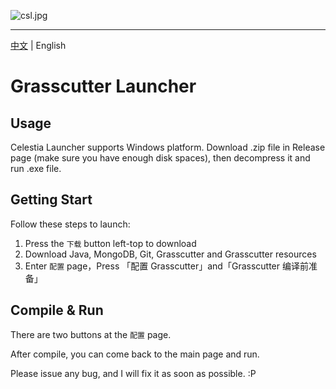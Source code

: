 ![csl.jpg](https://s2.loli.net/2022/05/14/nKk4EIhb7pTjCzP.jpg)

------------

[中文](https://github.com/KL-kirito/CelestiaLauncher/blob/patch-1/CN_README.md) | English

# Grasscutter Launcher

## Usage
Celestia Launcher supports Windows platform.
Download .zip file in Release page (make sure you have enough disk spaces), then decompress it and run .exe file.


## Getting Start
Follow these steps to launch:
1. Press the `下载` button left-top to download
2. Download Java, MongoDB, Git, Grasscutter and Grasscutter resources
3. Enter `配置` page，Press 「配置 Grasscutter」and「Grasscutter 编译前准备」


## Compile & Run

There are two buttons at the `配置` page.

After compile, you can come back to the main page and run.


Please issue any bug, and I will fix it as soon as possible. :P
